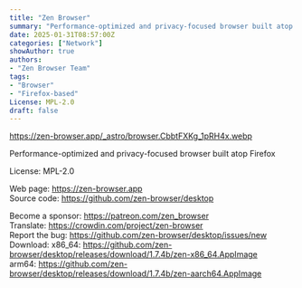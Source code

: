 ```yaml
---
title: "Zen Browser"
summary: "Performance-optimized and privacy-focused browser built atop Firefox"
date: 2025-01-31T08:57:00Z
categories: ["Network"]
showAuthor: true
authors:
- "Zen Browser Team"
tags: 
- "Browser"
- "Firefox-based"
License: MPL-2.0
draft: false
---
```


https://zen-browser.app/_astro/browser.CbbtFXKg_1pRH4x.webp


Performance-optimized and privacy-focused browser built atop Firefox

License: MPL-2.0

Web page: <https://zen-browser.app>  
Source code: <https://github.com/zen-browser/desktop>

Become a sponsor: <https://patreon.com/zen_browser>  
Translate: <https://crowdin.com/project/zen-browser>  
Report the bug: <https://github.com/zen-browser/desktop/issues/new>  
Download:   x86_64: <https://github.com/zen-browser/desktop/releases/download/1.7.4b/zen-x86_64.AppImage>  
            arm64: <https://github.com/zen-browser/desktop/releases/download/1.7.4b/zen-aarch64.AppImage>
